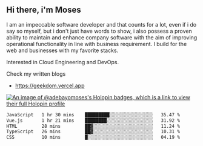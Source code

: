 ## Hi there, i'm Moses

I am an impeccable software developer and that counts for a lot, even if i do say so myself, but i don't just have words to show, i also possess a proven ability to maintain and enhance company software with the aim of improving operational functionality in line with business requirement. I build for the web and businesses with my favorite stacks.

Interested in Cloud Engineering and DevOps.

Check my written blogs
- https://geekdom.vercel.app

[![An image of @adebayomoses's Holopin badges, which is a link to view their full Holopin profile](https://holopin.me/adebayomoses)](https://holopin.io/@adebayomoses)

<!--START_SECTION:waka-->

```txt
JavaScript   1 hr 30 mins    █████████░░░░░░░░░░░░░░░░   35.47 %
Vue.js       1 hr 21 mins    ████████░░░░░░░░░░░░░░░░░   31.92 %
HTML         28 mins         ██▓░░░░░░░░░░░░░░░░░░░░░░   11.24 %
TypeScript   26 mins         ██▓░░░░░░░░░░░░░░░░░░░░░░   10.31 %
CSS          10 mins         █░░░░░░░░░░░░░░░░░░░░░░░░   04.19 %
```

<!--END_SECTION:waka-->
